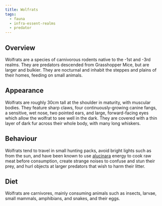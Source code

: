 ```yaml
---
title: Wolfrats
tags:
  - fauna
  - infra-essent-realms
  - predator
---
```

## Overview
Wolfrats are a species of carnivorous rodents native to the -1st and -3rd realms. They are predators descended from Grasshopper Mice, but are larger and bulkier. They are nocturnal and inhabit the steppes and plains of their homes, feeding on small animals.
## Appearance
Wolfrats are roughly 30cm tall at the shoulder in maturity, with muscular bodies. They feature sharp claws, four continuously-growing canine fangs, a sensitive, wet nose, two pointed ears, and large, forward-facing eyes which allow the wolfrat to see well in the dark. They are covered with a thin layer of dark fur across their whole body, with many long whiskers.
## Behaviour
Wolfrats tend to travel in small hunting packs, avoid bright lights such as from the sun, and have been known to use [alucinara](cosmology/alucinara.md) energy to cook raw meat before consumption, create strange noises to confuse and stun their prey, and hurl objects at larger predators that wish to harm their litter.
## Diet
Wolfrats are carnivores, mainly consuming animals such as insects, larvae, small mammals, amphibians, and snakes, and their eggs.